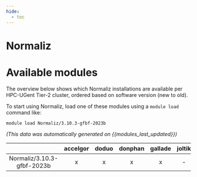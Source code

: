 ```yaml
---
hide:
  - toc
---
```


Normaliz
========

# Available modules


The overview below shows which Normaliz installations are available per HPC-UGent Tier-2 cluster, ordered based on software version (new to old).

To start using Normaliz, load one of these modules using a `module load` command like:

```shell
module load Normaliz/3.10.3-gfbf-2023b
```

*(This data was automatically generated on {{modules_last_updated}})*  

| |accelgor|doduo|donphan|gallade|joltik|shinx|skitty|
| :---: | :---: | :---: | :---: | :---: | :---: | :---: | :---: |
|Normaliz/3.10.3-gfbf-2023b|x|x|x|x|-|x|x|
